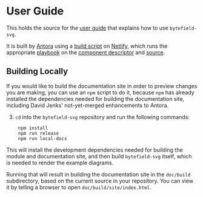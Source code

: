 # User Guide

This holds the source for the [user
guide](https://bytefield-svg.netlify.com/) that explains how to use
`bytefield-svg`.

It is built by [Antora](https://antora.org) using a [build
script](build.sh) on [Netlify](https://netlify.com), which runs the
appropriate [playbook](netlify.yml) on the [component
descriptor](antora.yml) and [source](modules/ROOT).

## Building Locally

If you would like to build the documentation site in order to preview
changes you are making, you can use an `npm` script to do it, because
`npm` has already installed the dependencies needed for building the
documentation site, including David Jenks' not-yet-merged enhancements
to Antora.

3. `cd` into the `bytefield-svg` repository and run the following commands:

        npm install
        npm run release
        npm run local-docs

This will install the development dependencies needed for building the
module and documentation site, and then build `bytefield-svg` itself,
which is needed to render the example diagrams.

Running that will result in building the documentation site in the
`doc/build` subdirectory, based on the current source in your
repository. You can view it by telling a browser to open
`doc/build/site/index.html`.
